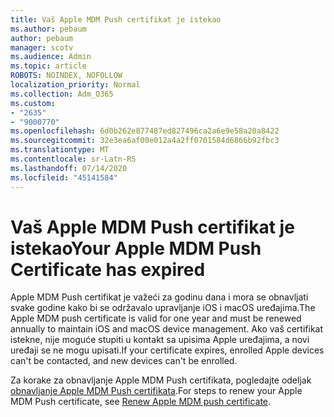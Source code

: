```yaml
---
title: Vaš Apple MDM Push certifikat je istekao
ms.author: pebaum
author: pebaum
manager: scotv
ms.audience: Admin
ms.topic: article
ROBOTS: NOINDEX, NOFOLLOW
localization_priority: Normal
ms.collection: Adm_O365
ms.custom:
- "2635"
- "9000770"
ms.openlocfilehash: 6d0b262e877487ed827496ca2a6e9e58a20a8422
ms.sourcegitcommit: 32e3ea6af00e012a4a2ff0701584d6866b92fbc3
ms.translationtype: MT
ms.contentlocale: sr-Latn-RS
ms.lasthandoff: 07/14/2020
ms.locfileid: "45141584"
---
```

# <a name="your-apple-mdm-push-certificate-has-expired"></a><span data-ttu-id="aca76-102">Vaš Apple MDM Push certifikat je istekao</span><span class="sxs-lookup"><span data-stu-id="aca76-102">Your Apple MDM Push Certificate has expired</span></span>

<span data-ttu-id="aca76-103">Apple MDM Push certifikat je važeći za godinu dana i mora se obnavljati svake godine kako bi se održavalo upravljanje iOS i macOS uređajima.</span><span class="sxs-lookup"><span data-stu-id="aca76-103">The Apple MDM push certificate is valid for one year and must be renewed annually to maintain iOS and macOS device management.</span></span> <span data-ttu-id="aca76-104">Ako vaš certifikat istekne, nije moguće stupiti u kontakt sa upisima Apple uređajima, a novi uređaji se ne mogu upisati.</span><span class="sxs-lookup"><span data-stu-id="aca76-104">If your certificate expires, enrolled Apple devices can't be contacted, and new devices can't be enrolled.</span></span>

<span data-ttu-id="aca76-105">Za korake za obnavljanje Apple MDM Push certifikata, pogledajte odeljak [obnavljanje Apple MDM Push certifikata](https://docs.microsoft.com/intune/apple-mdm-push-certificate-get#renew-apple-mdm-push-certificate).</span><span class="sxs-lookup"><span data-stu-id="aca76-105">For steps to renew your Apple MDM Push certificate, see [Renew Apple MDM push certificate](https://docs.microsoft.com/intune/apple-mdm-push-certificate-get#renew-apple-mdm-push-certificate).</span></span>